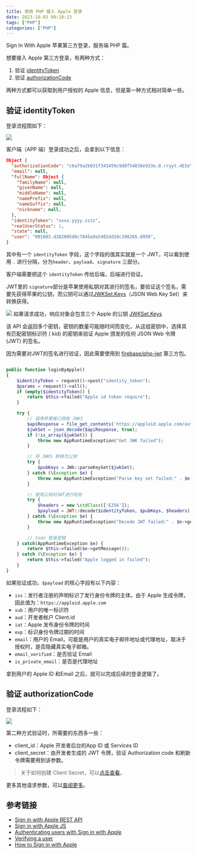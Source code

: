 ```yaml
---
title: 使用 PHP 接入 Apple 登录
date: 2023-10-03 09:10:13
tags: ["PHP"]
categories: ["PHP"]
---
```


Sign In With Apple 苹果第三方登录，服务端 PHP 篇。

<!-- more -->

想要接入 Apple 第三方登录，有两种方式：
1. 验证 [identityToken](https://developer.apple.com/documentation/sign_in_with_apple/sign_in_with_apple_rest_api/authenticating_users_with_sign_in_with_apple)
2. 验证 [authorizationCode](https://developer.apple.com/documentation/sign_in_with_apple/sign_in_with_apple_rest_api/verifying_a_user)

两种方式都可以获取到用户授权的 Apple 信息，但是第一种方式相对简单一些。

## 验证 identityToken

登录流程图如下：

![](https://docs-assets.developer.apple.com/published/190373199a/sign-in-with-apple-2~dark@2x.png)

客户端（APP 端）登录成功之后，会拿到以下信息：

```json
Object {
  "authorizationCode": "c6a79a2b031f343459c9d8f54838e933e.0.rryyt.4EIeY2_SW6qw1fphfGIZ-A",
  "email": null,
  "fullName": Object {
    "familyName": null,
    "givenName": null,
    "middleName": null,
    "namePrefix": null,
    "nameSuffix": null,
    "nickname": null,
  },
  "identityToken": "xxxx.yyyy.zzzz",
  "realUserStatus": 1,
  "state": null,
  "user": "001883.d382005d8c7845a9a5402dd10c398265.0950",
}
```

其中有一个 `identityToken` 字段，这个字段的值其实就是一个 JWT，可以看到使用 `.` 进行分隔，分为`header`、`payload`、`signature` 三部分。

客户端需要把这个 `identityToken` 传给后端，后端进行验证。

JWT里的 `signature`部分是苹果使用私钥对其进行的签名，要验证这个签名，需要先获得苹果的公钥，而公钥可以通过[JWKSet.Keys](https://appleid.apple.com/auth/keys)（JSON Web Key Set）来转换获得。

![](https://cdn.jsdelivr.net/gh/0xAiKang/CDN/blog/images/20231002165733.png)
如果请求成功，响应对象会包含三个 Apple 的公钥 [JWKSet.Keys](https://developer.apple.com/documentation/sign_in_with_apple/jwkset/keys)

该 API 会返回多个密钥，密钥的数量可能随时间而变化，从这组密钥中，选择具有匹配密钥标识符 ( kid) 的密钥来验证 Apple 颁发的任何 JSON Web 令牌 (JWT) 的签名。

因为需要对JWT的签名进行验证，因此需要使用到 [firebase/php-jwt](https://github.com/firebase/php-jwt) 第三方包。
```php

public function loginByApple()
{
    $identityToken = request()->post("identity_token");
    $params = request()->all();
    if (empty($identityToken)) {
        return $this->failed("Apple id token require");
    }

    try {
        // 调用苹果接口获取 JWKS
        $apiResponse = file_get_contents('https://appleid.apple.com/auth/keys');
        $jwkSet = json_decode($apiResponse, true);
        if (!is_array($jwkSet)) {
            throw new AppRuntimeException("Get JWK failed");
        }

        // 将 JWKS 转换为公钥
        try {
            $pubKeys = JWk::parseKeySet($jwkSet);
        } catch (\Exception $e) {
            throw new AppRuntimeException("Parse key set failed:" . $e->getMessage());
        }

        // 使用公钥对JWT进行检验
        try {
            $headers = new \stdClass(['E256']);
            $payload = JWT::decode($identityToken, $pubKeys, $headers);
        } catch (\Exception $e) {
            throw new AppRuntimeException("Decode JWT failed:" . $e->getMessage());
        }

        // todo 登录逻辑
    } catch(AppRuntimeException $e) {
        return $this->failed($e->getMessage());
    } catch (\Exception $e) {
        return $this->failed("Apple logged in failed");
    }
}
```
如果验证成功，`$payload` 的核心字段有以下内容：
* `iss`：发行者注册的声明标识了发行身份令牌的主体。由于 Apple 生成令牌，因此值为：`https://appleid.apple.com`
* `sub`：用户的唯一标识符
* `aud`：开发者帐户 Client.id
* `iat`：Apple 发布身份令牌的时间
* `exp`：标识身份令牌过期的时间
* `email`：用户的 Email，可能是用户的真实电子邮件地址或代理地址，取决于授权时，是否隐藏真实电子邮箱。
* `email_verified`：是否验证 Email
* `is_private_email`：是否是代理地址

拿到用户的 Apple ID 和Email 之后，就可以完成后续的登录逻辑了。

## 验证 authorizationCode
登录流程如下：

![](https://docs-assets.developer.apple.com/published/bdfb4885e6/sign-in-with-apple-3~dark@2x.png)

第二种方式验证时，所需要的东西多一些：
* client_id：Apple 开发者后台的App ID 或 Services ID
* client_secret：由开发者生成的 JWT 令牌，验证 Authorization code 和刷新令牌需要用到该参数。

> 关于如何创建 Client Secret，可以[点击查看](https://developer.apple.com/documentation/sign_in_with_apple/generate_and_validate_tokens#3262048)。

更多其他请求参数，可以[查阅更多](https://developer.apple.com/documentation/sign_in_with_apple/generate_and_validate_tokens#http-body)。


## 参考链接
* [Sign in with Apple REST API](https://developer.apple.com/documentation/sign_in_with_apple/sign_in_with_apple_rest_api)
* [Sign in with Apple JS](https://developer.apple.com/documentation/sign_in_with_apple/sign_in_with_apple_js)
* [Authenticating users with Sign in with Apple](https://developer.apple.com/documentation/sign_in_with_apple/sign_in_with_apple_rest_api/authenticating_users_with_sign_in_with_apple)
* [Verifying a user](https://developer.apple.com/documentation/sign_in_with_apple/sign_in_with_apple_rest_api/verifying_a_user)
* [How to Sign in with Apple](https://sarunw.com/tags/sign%20in%20with%20apple/)
